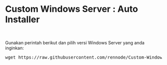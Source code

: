 <h1>Custom Windows Server : Auto Installer</h1>
<div class="Box-sc-g0xbh4-0 bJMeLZ js-snippet-clipboard-copy-unpositioned" data-hpc="true">
<article class="markdown-body entry-content container-lg">
<div class="markdown-heading" dir="auto">&nbsp;</div>
<p dir="auto">Gunakan perintah berikut dan pilih versi Windows Server yang anda inginkan:</p>
<div class="highlight highlight-source-shell notranslate position-relative overflow-auto" dir="auto">
<pre>wget https://raw.githubusercontent.com/rennode/Custom-Windows-Server-Image/main/windows-server-autoinstaller.sh &amp;&amp; chmod +x windows-server-autoinstaller.sh &amp;&amp; ./windows-server-autoinstaller.sh</pre>
<div class="zeroclipboard-container">&nbsp;</div>
</div>
<div class="highlight highlight-source-shell notranslate position-relative overflow-auto" dir="auto">
<div class="zeroclipboard-container">&nbsp;</div>
</div>
</article>
</div>
